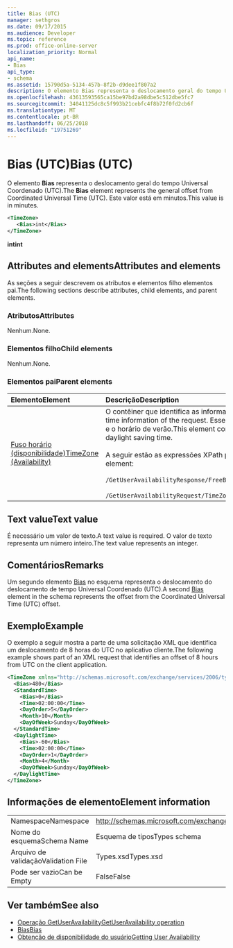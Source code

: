 ```yaml
---
title: Bias (UTC)
manager: sethgros
ms.date: 09/17/2015
ms.audience: Developer
ms.topic: reference
ms.prod: office-online-server
localization_priority: Normal
api_name:
- Bias
api_type:
- schema
ms.assetid: 15790d5a-5134-457b-8f2b-d9dee1f807a2
description: O elemento Bias representa o deslocamento geral do tempo Universal Coordenado (UTC). Este valor está em minutos.
ms.openlocfilehash: 43613593565ca15be97bd2a98dbe5c512dbe5fc7
ms.sourcegitcommit: 34041125dc8c5f993b21cebfc4f8b72f0fd2cb6f
ms.translationtype: MT
ms.contentlocale: pt-BR
ms.lasthandoff: 06/25/2018
ms.locfileid: "19751269"
---
```

# <a name="bias-utc"></a><span data-ttu-id="278f5-104">Bias (UTC)</span><span class="sxs-lookup"><span data-stu-id="278f5-104">Bias (UTC)</span></span>

<span data-ttu-id="278f5-105">O elemento **Bias** representa o deslocamento geral do tempo Universal Coordenado (UTC).</span><span class="sxs-lookup"><span data-stu-id="278f5-105">The **Bias** element represents the general offset from Coordinated Universal Time (UTC).</span></span> <span data-ttu-id="278f5-106">Este valor está em minutos.</span><span class="sxs-lookup"><span data-stu-id="278f5-106">This value is in minutes.</span></span> 
  
```xml
<TimeZone>
   <Bias>int</Bias>
</TimeZone>
```

<span data-ttu-id="278f5-107">**int**</span><span class="sxs-lookup"><span data-stu-id="278f5-107">**int**</span></span>

## <a name="attributes-and-elements"></a><span data-ttu-id="278f5-108">Attributes and elements</span><span class="sxs-lookup"><span data-stu-id="278f5-108">Attributes and elements</span></span>

<span data-ttu-id="278f5-109">As seções a seguir descrevem os atributos e elementos filho elementos pai.</span><span class="sxs-lookup"><span data-stu-id="278f5-109">The following sections describe attributes, child elements, and parent elements.</span></span>
  
### <a name="attributes"></a><span data-ttu-id="278f5-110">Atributos</span><span class="sxs-lookup"><span data-stu-id="278f5-110">Attributes</span></span>

<span data-ttu-id="278f5-111">Nenhum.</span><span class="sxs-lookup"><span data-stu-id="278f5-111">None.</span></span>
  
### <a name="child-elements"></a><span data-ttu-id="278f5-112">Elementos filho</span><span class="sxs-lookup"><span data-stu-id="278f5-112">Child elements</span></span>

<span data-ttu-id="278f5-113">Nenhum.</span><span class="sxs-lookup"><span data-stu-id="278f5-113">None.</span></span>
  
### <a name="parent-elements"></a><span data-ttu-id="278f5-114">Elementos pai</span><span class="sxs-lookup"><span data-stu-id="278f5-114">Parent elements</span></span>

|<span data-ttu-id="278f5-115">**Elemento**</span><span class="sxs-lookup"><span data-stu-id="278f5-115">**Element**</span></span>|<span data-ttu-id="278f5-116">**Descrição**</span><span class="sxs-lookup"><span data-stu-id="278f5-116">**Description**</span></span>|
|:-----|:-----|
|[<span data-ttu-id="278f5-117">Fuso horário (disponibilidade)</span><span class="sxs-lookup"><span data-stu-id="278f5-117">TimeZone (Availability)</span></span>](timezone-availability.md) <br/> | <span data-ttu-id="278f5-118">O contêiner que identifica as informações de data / hora da solicitação.</span><span class="sxs-lookup"><span data-stu-id="278f5-118">The container that identifies the date-time information of the request.</span></span> <span data-ttu-id="278f5-119">Esse elemento contém informações sobre a transição entre o período padrão e o horário de verão.</span><span class="sxs-lookup"><span data-stu-id="278f5-119">This element contains information about the transition between standard time and daylight saving time.</span></span>  <br/><br/><span data-ttu-id="278f5-120">A seguir estão as expressões XPath para esse elemento:</span><span class="sxs-lookup"><span data-stu-id="278f5-120">The following are the XPath expressions to this element:</span></span><br/><br/>   `/GetUserAvailabilityResponse/FreeBusyResponseArray/FreeBusyResponse/FreeBusyView/WorkingHours/TimeZone` <br/><br/>`/GetUserAvailabilityRequest/TimeZone` <br/> |
   
## <a name="text-value"></a><span data-ttu-id="278f5-121">Text value</span><span class="sxs-lookup"><span data-stu-id="278f5-121">Text value</span></span>

<span data-ttu-id="278f5-122">É necessário um valor de texto.</span><span class="sxs-lookup"><span data-stu-id="278f5-122">A text value is required.</span></span> <span data-ttu-id="278f5-123">O valor de texto representa um número inteiro.</span><span class="sxs-lookup"><span data-stu-id="278f5-123">The text value represents an integer.</span></span>
  
## <a name="remarks"></a><span data-ttu-id="278f5-124">Comentários</span><span class="sxs-lookup"><span data-stu-id="278f5-124">Remarks</span></span>

<span data-ttu-id="278f5-125">Um segundo elemento [Bias](bias.md) no esquema representa o deslocamento do deslocamento de tempo Universal Coordenado (UTC).</span><span class="sxs-lookup"><span data-stu-id="278f5-125">A second [Bias](bias.md) element in the schema represents the offset from the Coordinated Universal Time (UTC) offset.</span></span> 
  
## <a name="example"></a><span data-ttu-id="278f5-126">Exemplo</span><span class="sxs-lookup"><span data-stu-id="278f5-126">Example</span></span>

<span data-ttu-id="278f5-127">O exemplo a seguir mostra a parte de uma solicitação XML que identifica um deslocamento de 8 horas do UTC no aplicativo cliente.</span><span class="sxs-lookup"><span data-stu-id="278f5-127">The following example shows part of an XML request that identifies an offset of 8 hours from UTC on the client application.</span></span>
  
```xml
<TimeZone xmlns="http://schemas.microsoft.com/exchange/services/2006/types">
  <Bias>480</Bias>
  <StandardTime>
    <Bias>0</Bias>
    <Time>02:00:00</Time>
    <DayOrder>5</DayOrder>
    <Month>10</Month>
    <DayOfWeek>Sunday</DayOfWeek>
  </StandardTime>
  <DaylightTime>
    <Bias>-60</Bias>
    <Time>02:00:00</Time>
    <DayOrder>1</DayOrder>
    <Month>4</Month>
    <DayOfWeek>Sunday</DayOfWeek>
  </DaylightTime>
</TimeZone>
```

## <a name="element-information"></a><span data-ttu-id="278f5-128">Informações de elemento</span><span class="sxs-lookup"><span data-stu-id="278f5-128">Element information</span></span>

|||
|:-----|:-----|
|<span data-ttu-id="278f5-129">Namespace</span><span class="sxs-lookup"><span data-stu-id="278f5-129">Namespace</span></span>  <br/> |http://schemas.microsoft.com/exchange/services/2006/types  <br/> |
|<span data-ttu-id="278f5-130">Nome do esquema</span><span class="sxs-lookup"><span data-stu-id="278f5-130">Schema Name</span></span>  <br/> |<span data-ttu-id="278f5-131">Esquema de tipos</span><span class="sxs-lookup"><span data-stu-id="278f5-131">Types schema</span></span>  <br/> |
|<span data-ttu-id="278f5-132">Arquivo de validação</span><span class="sxs-lookup"><span data-stu-id="278f5-132">Validation File</span></span>  <br/> |<span data-ttu-id="278f5-133">Types.xsd</span><span class="sxs-lookup"><span data-stu-id="278f5-133">Types.xsd</span></span>  <br/> |
|<span data-ttu-id="278f5-134">Pode ser vazio</span><span class="sxs-lookup"><span data-stu-id="278f5-134">Can be Empty</span></span>  <br/> |<span data-ttu-id="278f5-135">False</span><span class="sxs-lookup"><span data-stu-id="278f5-135">False</span></span>  <br/> |
   
## <a name="see-also"></a><span data-ttu-id="278f5-136">Ver também</span><span class="sxs-lookup"><span data-stu-id="278f5-136">See also</span></span>

- [<span data-ttu-id="278f5-137">Operação GetUserAvailability</span><span class="sxs-lookup"><span data-stu-id="278f5-137">GetUserAvailability operation</span></span>](getuseravailability-operation.md)  
- [<span data-ttu-id="278f5-138">Bias</span><span class="sxs-lookup"><span data-stu-id="278f5-138">Bias</span></span>](bias.md)
- [<span data-ttu-id="278f5-139">Obtenção de disponibilidade do usuário</span><span class="sxs-lookup"><span data-stu-id="278f5-139">Getting User Availability</span></span>](http://msdn.microsoft.com/library/d4133fcb-9b0f-4e6b-aadf-a389da83516a%28Office.15%29.aspx)


